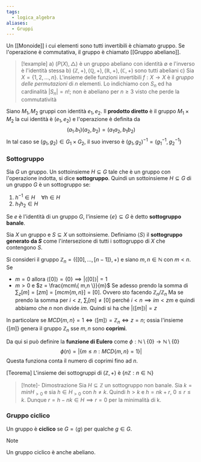 ```yaml
---
tags:
  - logica_algebra
aliases:
  - Gruppi
---
```

Un [[Monoide]] i cui elementi sono tutti invertibili è chiamato gruppo. Se l'operazione è commutativa, il gruppo è chiamato [[Gruppo abeliano]].

>[!example]
>a) $(P(X), \triangle)$ è un gruppo abeliano con identità $\emptyset$ e l'inverso è l'identità stessa
>b) $(\mathbb{Z}, +), (\mathbb{Q}, +), (\mathbb{R}, +),(\mathbb{C}, +)$ sono tutti abeliani
>c) Sia $X = \{ 1,2,\dots, n \}$. L'insieme delle funzioni invertibili $f: X \to X$ è il *gruppo delle permutazioni* di $n$ elementi. Lo indichiamo con $S_{n}$ ed ha cardinalità $|S_{n}| = n!$; non è abeliano per $n \geq 3$ visto che perde la commutatività

Siano $M_{1}, M_{2}$ gruppi con identità $e_{1},e_{2}$. Il **prodotto diretto** è il gruppo $M_{1}\times M_{2}$ la cui identità è $(e_{1},e_{2})$ e l'operazione è definita da 
$$
(a_{1}.b_{1})(a_{2},b_{2}) = (a_{1}a_{2},b_{1}b_{2})
$$
In tal caso se $(g_{1},g_{2})\in G_{1}\times G_{2}$, il suo inverso è $(g_{1},g_{2})^{-1} = (g_{1}^{-1}, g_{2}^{-1})$
### Sottogruppo

Sia $G$ un gruppo. Un sottoinsieme $H \subseteq G$ tale che è un gruppo con l'operazione indotta, si dice **sottogruppo**. Quindi un sottoinsieme $H \subseteq G$ di un gruppo $G$ è un sottogruppo se:
1) $h^{-1} \in H \quad \forall {h} \in {H}$
2) $h_{1}h_{2} \in H$

Se $e$ è l'identità di un gruppo $G$, l'insieme $\{  e\} \subseteq G$ è detto **sottogruppo banale**.

Sia $X$ un gruppo e $S \subseteq X$ un sottoinsieme. Definiamo $\left< S \right>$ il **sottogruppo generato da $S$**  come l'intersezione di tutti i sottogruppo di $X$ che contengono $S$. 

Si consideri il gruppo $\mathbb{Z}_{n} = (\{ [0],\dots,[n-1] \}, +)$ e siano $m,n \in \mathbb{N}$ con $m<n$. Se
- $m=0$ allora $\left<[0] \right> = \{ 0 \} \implies |\left< [0] \right>| = 1$
- $m>0$ e $z = \frac{mcm\{ m,n \}}{m}$
	Se adesso prendo la somma di $\sum_{z}[m] = [zm] = [mcm\{ m,n \}] = [0]$. Ovvero sto facendo $\mathbb{Z}_{n}/\mathbb{Z}_{n}$ 
	Ma se prendo la somma per $i<z$, $\sum_{i}[m] \neq [0]$ perché $i< n \implies im < zm$ e quindi abbiamo che $n$ non divide $im$. Quindi si ha che $|\left<  [m]\right>| = z$

In particolare se $MCD\{ m,n \}= 1 \iff \left< [m] \right>=\mathbb{Z}_{n} \iff z=n$; ossia l'insieme $\{ [m] \}$ genera il gruppo $\mathbb{Z}_{n}$ sse $m,n$ sono **coprimi**.

Da qui si può definire la **funzione di Eulero** come $\phi: \mathbb{N} \setminus \{ 0 \} \to \mathbb{N}\setminus \{ 0 \}$
$$
\phi(n) = \left| \{ m \leq n : MCD\{ m,n \} = 1 \} \right| 
$$
Questa funziona conta il numero di coprimi fino ad $n$.

[Teorema]
L'insieme dei sottogruppi di $(\mathbb{Z}, +)$ è $\{ n\mathbb{Z}:n \in\mathbb{N} \}$ 

>[!note]- Dimostrazione
>Sia $H \subseteq \mathbb{Z}$ un sottogruppo non banale. Sia $k=minH_{>0}$ e sia $h \in H_{>0}$ con $h \neq k$. Quindi $h>k$ e $h=nk + r$, $0 \le r \leq k$. Dunque $r=h-nk\in H \implies r=0$ per la minimalità di k.
### Gruppo ciclico

Un gruppo è **ciclico** se $G = \left< g \right>$ per qualche $g\in G$.

>[!note]
>Un gruppo ciclico è anche abeliano.



